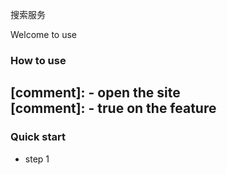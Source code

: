 搜索服务

Welcome to use


### How to use
[comment]: - open the site  
[comment]: - true on the feature
---

### Quick start
* step 1
